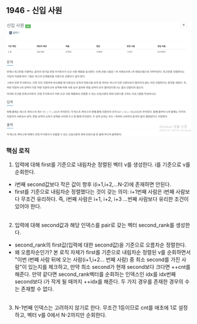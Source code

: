 ## 1946 - 신입 사원
![default](./image/0312-1.png)
### 핵심 로직
1. 입력에 대해 first를 기준으로 내림차순 정렬된 벡터 v를 생성한다. i를 기준으로 v를 순회한다. 
- i번째 second값보다 작은 값이 향후 i(i+1,i+2,...N-2)에 존재하면 안된다.
- first를 기준으로 내림차순 정렬했다는 것이 갖는 의미: i+1번째 사람은 i번째 사람보다 무조건 유리하다.
즉, i번째 사람은 i+1, i+2, i+3 ...번째 사람보다 유리한 조건이 있어야 한다.
<br></br>
2. 입력에 대해 second값과 해당 인덱스를 pair로 갖는 벡터 second_rank를 생성한다.
- second_rank의 first값(입력에 대한 second값)을 기준으로 오름차순 정렬한다.
- 왜 오름차순인가? 본 로직 자체가 first를 기준으로 내림차순 정렬된 v를 순회하면서 "이번 i번째 사람 뒤에 오는 사람(i+1,i+2... 번째 사람) 중 최소 second를 가진 사람"이 있는지를 체크하고, 만약 최소 second가
현재 second보다 크다면 ++cnt를 해준다. 만약 같다면 second_rank벡터를 순회하는 인덱스인 idx를 idx번째 second보다 i가 작게 될 때까지 ++idx를 해준다. 두 가지 경우를 존재한 경우의 수는 존재할 수 없다.
<br></br>
3. N-1번째 인덱스는 고려하지 않기로 한다. 무조건 1등이므로 cnt를 애초에 1로 설정하고, 벡터 v를 0에서 N-2까지만 순회한다.